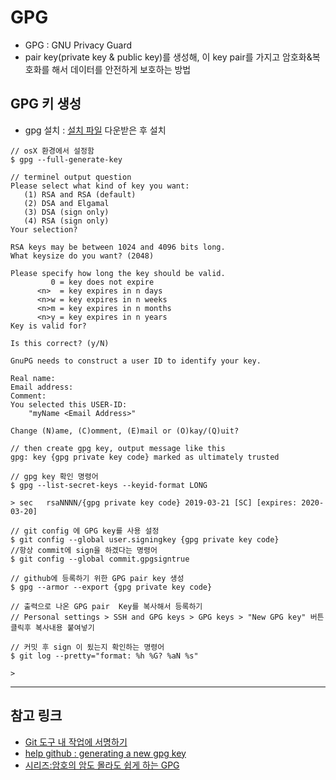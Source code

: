 # GPG
- GPG : GNU Privacy Guard
- pair key(private key & public key)를 생성해, 이 key pair를 가지고 암호화&복호화를 해서 데이터를 안전하게 보호하는 방법

## GPG 키 생성
- gpg 설치 : [설치 파일](https://gpgtools.org) 다운받은 후 설치
```
// osX 환경에서 설정함
$ gpg --full-generate-key

// terminel output question
Please select what kind of key you want:
   (1) RSA and RSA (default)
   (2) DSA and Elgamal
   (3) DSA (sign only)
   (4) RSA (sign only)
Your selection? 

RSA keys may be between 1024 and 4096 bits long.
What keysize do you want? (2048)

Please specify how long the key should be valid.
         0 = key does not expire
      <n>  = key expires in n days
      <n>w = key expires in n weeks
      <n>m = key expires in n months
      <n>y = key expires in n years
Key is valid for?

Is this correct? (y/N) 

GnuPG needs to construct a user ID to identify your key.

Real name: 
Email address: 
Comment:
You selected this USER-ID:
    "myName <Email Address>"

Change (N)ame, (C)omment, (E)mail or (O)kay/(Q)uit? 

// then create gpg key, output message like this
gpg: key {gpg private key code} marked as ultimately trusted

// gpg key 확인 명령어
$ gpg --list-secret-keys --keyid-format LONG

> sec   rsaNNNN/{gpg private key code} 2019-03-21 [SC] [expires: 2020-03-20]
        
// git config 에 GPG key를 사용 설정
$ git config --global user.signingkey {gpg private key code}
//항상 commit에 sign을 하겠다는 명령어
$ git config --global commit.gpgsigntrue 

// github에 등록하기 위한 GPG pair key 생성
$ gpg --armor --export {gpg private key code}

// 출력으로 나온 GPG pair  Key를 복사해서 등록하기
// Personal settings > SSH and GPG keys > GPG keys > "New GPG key" 버튼 클릭후 복사내용 붙여넣기

// 커밋 후 sign 이 됬는지 확인하는 명령어
$ git log --pretty="format: %h %G? %aN %s"

> 
```

---
## 참고 링크
- [Git 도구 내 작업에 서명하기](https://git-scm.com/book/ko/v2/Git-도구-내-작업에-서명하기)
- [help github : generating a new gpg key](https://help.github.com/en/articles/generating-a-new-gpg-key)
- [시리즈:암호의 암도 몰라도 쉽게 하는 GPG](https://librewiki.net/wiki/시리즈:암호의_암도_몰라도_쉽게_하는_GPG)
